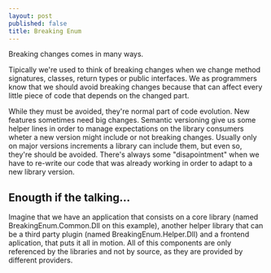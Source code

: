 ```yaml
---
layout: post
published: false
title: Breaking Enum
---
```


Breaking changes comes in many ways.

Tipically we're used to think of breaking changes when we change method signatures, classes, return types or public interfaces. We as programmers know that we should avoid breaking changes because that can affect every little piece of code that depends on the changed part.

While they must be avoided, they're normal part of code evolution. New features sometimes need big changes. Semantic versioning give us some helper lines in order to manage expectations on the library consumers wheter a new version might include or not breaking changes. Usually only on major versions increments a library can include them, but even so, they're should be avoided. There's always some "disapointment" when we have to re-write our code that was already working in order to adapt to a new library version.

## Enougth if the talking...

Imagine that we have an application that consists on a core library (named BreakingEnum.Common.Dll on this example), another helper library that can be a third party plugin (named BreakingEnum.Helper.Dll) and a frontend aplication, that puts it all in motion. All of this components are only referenced by the libraries and not by source, as they are provided by different providers.